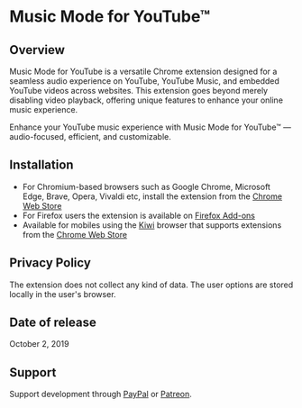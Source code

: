 # Music Mode for YouTube™
## Overview
Music Mode for YouTube is a versatile Chrome extension designed for a seamless audio experience on YouTube, YouTube Music, and embedded YouTube videos across websites. This extension goes beyond merely disabling video playback, offering unique features to enhance your online music experience.

Enhance your YouTube music experience with Music Mode for YouTube™ — audio-focused, efficient, and customizable.

## Installation
* For Chromium-based browsers such as Google Chrome, Microsoft Edge, Brave, Opera, Vivaldi etc, install the extension from the [Chrome Web Store](https://chromewebstore.google.com/detail/music-mode-for-youtube/abbpaepbpakcpipajigmlpnhlnbennna)
* For Firefox users the extension is available on [Firefox Add-ons](https://addons.mozilla.org/en/firefox/addon/music-mode-for-youtube/)
* Available for mobiles using the [Kiwi](https://play.google.com/store/apps/details?id=com.kiwibrowser.browser) browser that supports extensions from the [Chrome Web Store](https://chromewebstore.google.com/detail/music-mode-for-youtube/abbpaepbpakcpipajigmlpnhlnbennna)

## Privacy Policy
The extension does not collect any kind of data. The user options are stored locally in the user's browser.

## Date of release
October 2, 2019

## Support 
Support development through [PayPal](https://www.paypal.com/donate?hosted_button_id=V2EHRNX8RBTX2) or [Patreon](https://www.patreon.com/bePatron?u=67620554).
